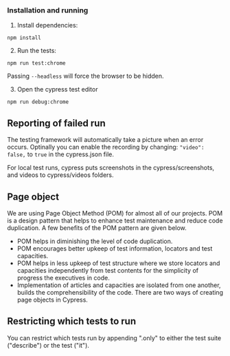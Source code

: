### Installation and running

1. Install dependencies:

`npm install`

2. Run the tests:

`npm run test:chrome`

Passing `--headless` will force the browser to be hidden.

3. Open the cypress test editor

`npm run debug:chrome`


## Reporting of failed run
The testing framework will automatically take a picture when an error occurs. Optinally you can enable the recording by changing: 
`"video": false,` 
to `true` in the cypress.json file.

For local test runs, cypress puts screenshots in the cypress/screenshots, and videos to cypress/videos folders. 


## Page object

We are using Page Object Method (POM) for almost all of our projects. POM is a design pattern that helps to enhance test maintenance and reduce code duplication. A few benefits of the POM pattern are given below.
* POM helps in diminishing the level of code duplication.
* POM encourages better upkeep of test information, locators and test capacities.
* POM helps in less upkeep of test structure where we store locators and capacities independently from test contents for the simplicity of progress the executives in code.
* Implementation of articles and capacities are isolated from one another, builds the comprehensibility of the code. There are two ways of creating page objects in Cypress.


## Restricting which tests to run

You can restrict which tests run by appending ".only" to either the
test suite ("describe") or the test ("it"). 